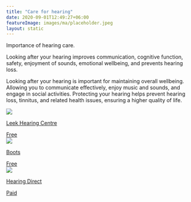 ```yaml
---
title: "Care for hearing"
date: 2020-09-01T12:49:27+06:00
featureImage: images/ma/placeholder.jpeg
layout: static
---
```


Importance of hearing care.

Looking after your hearing improves communication, cognitive function, safety, enjoyment of sounds, emotional wellbeing, and prevents hearing loss.

Looking after your hearing is important for maintaining overall wellbeing. Allowing you to communicate effectively, enjoy music and sounds, and engage in social activities. Protecting your hearing helps prevent hearing loss, tinnitus, and related health issues, ensuring a higher quality of life.

<a class="ma-link" href="https://www.leekhearingcentre.co.uk/hearing-tests-the-importance-of-having-your-ears-checked/"><div class="ma-card ma-card-Health"><div class="ma-icon"><img src ="/images/Icon-check - health - opacity.svg"/></div><div class="ma-name"><p>Leek Hearing Centre</p></div><div class="ma-paid-text"><span>Free</span></div></div></a><a class="ma-link" href="https://www.bootshearingcare.com/hearing-test/"><div class="ma-card ma-card-Health"><div class="ma-icon"><img src ="/images/Icon-check - health - opacity.svg"/></div><div class="ma-name"><p>Boots</p></div><div class="ma-paid-text"><span>Free</span></div></div></a><a class="ma-link" href="https://www.awin1.com/cread.php?awinmid=3611&awinaffid=1198638&ued=https%3A%2F%2Fwww.hearingdirect.com%2F"><div class="ma-card ma-card-Health"><div class="ma-icon"><img src ="/images/Icon-pound - health - opacity.svg"/></div><div class="ma-name"><p>Hearing Direct</p></div><div class="ma-paid-text"><span>Paid</span></div></div></a>  

<br/><br/>






